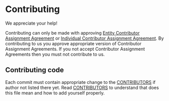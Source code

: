 # Contributing

We appreciate your help!

Contributing can only be made with approving [Entity Contributor Assignment Agreement](CONTRIBUTING.CAA.Entity.md) or [Individual Contributor Assignment Agreement](CONTRIBUTING.CAA.Individual.md). By contributing to us you approve appropriate version of Contributor Assignment Agreements. If you not accept Contributor Assignment Agreements then you must not contribute to us. 

## Contributing code

Each commit must contain appropriate change to the [CONTRIBUTORS](CONTRIBUTORS) if author not listed there yet. Read [CONTRIBUTORS](CONTRIBUTORS) to understand that does this file mean and how to add yourself properly.